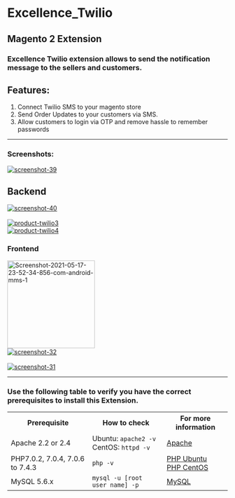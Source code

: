 # Excellence_Twilio
## Magento 2 Extension

### Excellence Twilio extension allows to send the notification message to the sellers and customers.

## Features:
1. Connect Twilio SMS to your magento store
2. Send Order Updates to your customers via SMS.
3. Allow customers to login via OTP and remove hassle to remember passwords

******************************************************************************************************
### Screenshots:
<a href="https://ibb.co/0rSRnv7"><img src="https://i.ibb.co/XtgrWMQ/screenshot-39.png" alt="screenshot-39" border="0"></a>
## Backend
<a href="https://ibb.co/cJbPL9p"><img src="https://i.ibb.co/tBZSX6N/screenshot-40.png" alt="screenshot-40" border="0"></a><br /><a target='_blank' href='https://imgbb.com/'><br />
<a href="https://ibb.co/Mk5mZrk"><img src="https://i.ibb.co/23YTWx3/product-twilio3.png" alt="product-twilio3" border="0"></a><br/>
<a href="https://ibb.co/f28fLWQ"><img src="https://i.ibb.co/vHspRWD/product-twilio4.png" alt="product-twilio4" border="0"></a>
	
### Frontend
<a href="https://ibb.co/5cv7Ypk"><img src="https://i.ibb.co/NYp41Dr/Screenshot-2021-05-17-23-52-34-856-com-android-mms-1.jpg" alt="Screenshot-2021-05-17-23-52-34-856-com-android-mms-1" border="0" height="200"></a><br/>
<a href="https://ibb.co/r6RB3zc"><img src="https://i.ibb.co/0MR0K6F/screenshot-32.png" alt="screenshot-32" border="0"></a><br/><br/>
<a href="https://ibb.co/CbjRCDF"><img src="https://i.ibb.co/5rQbpwV/screenshot-31.png" alt="screenshot-31" border="0"></a>
___________________________________________________________________________________________________

### Use the following table to verify you have the correct prerequisites to install this Extension.
<table>
	<tbody>
		<tr>
			<th>Prerequisite</th>
			<th>How to check</th>
			<th>For more information</th>
		</tr>
	<tr>
		<td>Apache 2.2 or 2.4</td>
		<td>Ubuntu: <code>apache2 -v</code><br>
		CentOS: <code>httpd -v</code></td>
		<td><a href="https://devdocs.magento.com/guides/v2.2/install-gde/prereq/apache.html">Apache</a></td>
	</tr>
	<tr>
		<td>PHP7.0.2, 7.0.4, 7.0.6 to 7.4.3</td>
		<td><code>php -v</code></td>
		<td><a href="http://devdocs.magento.com/guides/v2.2/install-gde/prereq/php-ubuntu.html">PHP Ubuntu</a><br><a href="http://devdocs.magento.com/guides/v2.2/install-gde/prereq/php-centos.html">PHP CentOS</a></td>
	</tr>
	<tr><td>MySQL 5.6.x</td>
	<td><code>mysql -u [root user name] -p</code></td>
	<td><a href="http://devdocs.magento.com/guides/v2.2/install-gde/prereq/mysql.html">MySQL</a></td>
	</tr>
</tbody>
</table>
